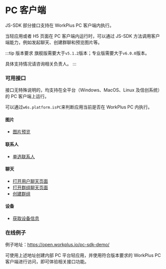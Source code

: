# PC 客户端

JS-SDK 部分接口支持在 WorkPlus PC 客户端内执行。

当轻应用或者 H5 页面在 PC 客户端内运行时，可以通过 JS-SDK 方法调用客户端能力，例如发起聊天、创建群聊和预览图片等。

:::tip 版本要求
旗舰版需要大于`v5.1.2`版本；专业版需要大于`v6.0.0`版本。

具体支持情况请咨询相关负责人。
:::

### 可用接口

接口无特殊说明的，均支持在全平台（Windows、MacOS、Linux 及信创系统）的 PC 客户端上运行。

可以通过`w6s.platform.isPC`来判断应用当前是否在 WorkPlus PC 内执行。

#### 图片
  - [图片预览](/js-sdk/image.html#图片预览)

#### 联系人
  - [单选联系人](/js-sdk/contact.html#单选联系人)

#### 聊天
  - [打开用户聊天页面](/js-sdk/session.html#打开用户聊天页面)
  - [打开群组聊天页面](/js-sdk/session.html#打开群组聊天页面)
  - [创建群组](/js-sdk/session.html#创建群组)

#### 设备
  - [获取设备信息](/js-sdk/device.html#获取设备信息)

### 在线例子

例子地址：https://open.workplus.io/pc-sdk-demo/ 

可使用上述地址创建内部 PC 平台轻应用，并使用符合版本要求的 WorkPlus PC 客户端进行访问，即可体验相关接口功能。




